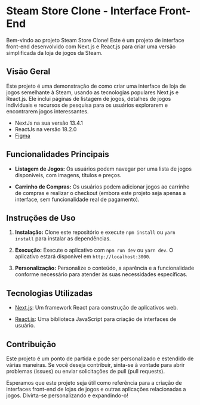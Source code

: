 # Steam Store Clone - Interface Front-End

Bem-vindo ao projeto Steam Store Clone! Este é um projeto de interface front-end desenvolvido com Next.js e React.js para criar uma versão simplificada da loja de jogos da Steam.

## Visão Geral

Este projeto é uma demonstração de como criar uma interface de loja de jogos semelhante à Steam, usando as tecnologias populares Next.js e React.js. Ele inclui páginas de listagem de jogos, detalhes de jogos individuais e recursos de pesquisa para os usuários explorarem e encontrarem jogos interessantes.

- NextJs na sua versão 13.4.1
- ReactJs na versão 18.2.0
- [Figma](https://www.figma.com/file/ZgXjnDw8VuG4hmdgpU4Y91/DevSteam?type=design&node-id=0-1&mode=design)

## Funcionalidades Principais

- **Listagem de Jogos:** Os usuários podem navegar por uma lista de jogos disponíveis, com imagens, títulos e preços.

- **Carrinho de Compras:** Os usuários podem adicionar jogos ao carrinho de compras e realizar o checkout (embora este projeto seja apenas a interface, sem funcionalidade real de pagamento).

## Instruções de Uso

1. **Instalação:** Clone este repositório e execute `npm install` ou `yarn install` para instalar as dependências.

2. **Execução:** Execute o aplicativo com `npm run dev` ou `yarn dev`. O aplicativo estará disponível em `http://localhost:3000`.

3. **Personalização:** Personalize o conteúdo, a aparência e a funcionalidade conforme necessário para atender às suas necessidades específicas.

## Tecnologias Utilizadas

- [Next.js](https://nextjs.org/): Um framework React para construção de aplicativos web.

- [React.js](https://reactjs.org/): Uma biblioteca JavaScript para criação de interfaces de usuário.

## Contribuição

Este projeto é um ponto de partida e pode ser personalizado e estendido de várias maneiras. Se você deseja contribuir, sinta-se à vontade para abrir problemas (issues) ou enviar solicitações de pull (pull requests).

Esperamos que este projeto seja útil como referência para a criação de interfaces front-end de lojas de jogos e outras aplicações relacionadas a jogos. Divirta-se personalizando e expandindo-o!

